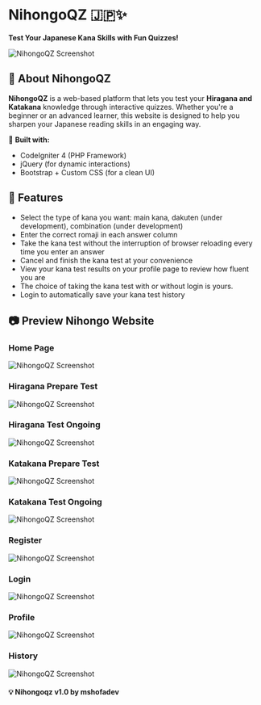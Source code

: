 # NihongoQZ 🇯🇵✨  
**Test Your Japanese Kana Skills with Fun Quizzes!**  

![NihongoQZ Screenshot](./img-web-preview/home-preview.png)  

## 📌 About NihongoQZ  
**NihongoQZ** is a web-based platform that lets you test your **Hiragana and Katakana** knowledge through interactive quizzes. Whether you're a beginner or an advanced learner, this website is designed to help you sharpen your Japanese reading skills in an engaging way.  

🚀 **Built with:**  
- CodeIgniter 4 (PHP Framework)  
- jQuery (for dynamic interactions)  
- Bootstrap + Custom CSS (for a clean UI)  

## 🎯 Features  
- Select the type of kana you want: main kana, dakuten (under development), combination (under development)
- Enter the correct romaji in each answer column
- Take the kana test without the interruption of browser reloading every time you enter an answer
- Cancel and finish the kana test at your convenience
- View your kana test results on your profile page to review how fluent you are
- The choice of taking the kana test with or without login is yours.
- Login to automatically save your kana test history


## 📷 Preview Nihongo Website
### Home Page
![NihongoQZ Screenshot](./img-web-preview/home-preview.png)  

### Hiragana Prepare Test
![NihongoQZ Screenshot](./img-web-preview/hiragana-prepare-test.png)  

### Hiragana Test Ongoing
![NihongoQZ Screenshot](./img-web-preview/hiragana-test-ongoing.png)  

### Katakana Prepare Test
![NihongoQZ Screenshot](./img-web-preview/katakana-prepare-test.png)  

### Katakana Test Ongoing
![NihongoQZ Screenshot](./img-web-preview/katakana-test-ongoing.png)  

### Register
![NihongoQZ Screenshot](./img-web-preview/register.png)  

### Login
![NihongoQZ Screenshot](./img-web-preview/login.png)  

### Profile
![NihongoQZ Screenshot](./img-web-preview/profile.png)  

### History
![NihongoQZ Screenshot](./img-web-preview/history.png)  

#### 💡 Nihongoqz v1.0 by mshofadev